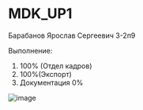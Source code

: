 # MDK_UP1
Барабанов Ярослав Сергеевич 3-2п9

Выполнение:
1. 100% (Отдел кадров) 
2. 100%(Экспорт)
3. Документация 0%

![image](https://user-images.githubusercontent.com/98173729/208142896-a66a2e8b-3fa6-41a4-861b-fad805593e66.png)

